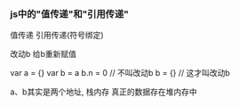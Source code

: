 
### js中的"值传递"和"引用传递"

值传递
引用传递(符号绑定)



改动b
给b重新赋值

var a = {}
var b = a
b.n = 0 // 不叫改动b
b = {} // 这才叫改动b

a、b其实是两个地址, 栈内存
真正的数据存在堆内存中